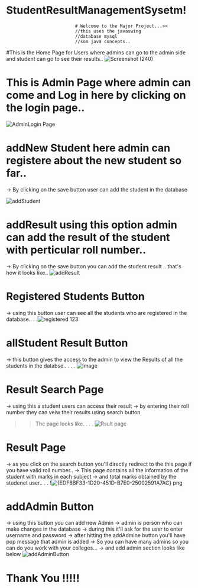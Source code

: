 # StudentResultManagementSysetm!

                              # Welcome to the Major Project...>> 
                              //this uses the javaswing
                              //database mysql
                              //som java concepts..

#This is the Home Page for Users where admins can go to the admin side and student can go to see their results..
![Screenshot (240)](https://github.com/aniket100200/StudentResultManagementSysetm/assets/116418804/30f899af-1d25-423d-b967-2f49c63cfb59)


# This is Admin Page where admin can come and Log in here by clicking on the login page..

![AdminLogin Page](https://github.com/aniket100200/StudentResultManagementSysetm/assets/116418804/b3435f10-260a-4383-ad9d-77941d0d11d5)

# addNew Student here admin can registere about the new student so far..
-> By clicking on the save button user can add the student in the database

![addStudent](https://github.com/aniket100200/StudentResultManagementSysetm/assets/116418804/64b102a0-1477-4312-a7b9-cf4e4ffe3de8)

# addResult using this option admin can add the result of the student with perticular roll number..
-> By clicking on the save button you can add the student result ..
that's how it looks like..
![addResult](https://github.com/aniket100200/StudentResultManagementSysetm/assets/116418804/93177ba8-1f53-44cc-9831-d94631fa473f)

# Registered Students Button 
-> using this button user can see all the students who are registered in the database..
.
.![registered 123](https://github.com/aniket100200/StudentResultManagementSysetm/assets/116418804/c6582aa3-d830-4db7-b95f-2a4aa5db917f)




# allStudent Result Button 
-> this button gives the access to the admin to view the Results of all the students in the databse..
.
.
.
![image](https://github.com/aniket100200/StudentResultManagementSysetm/assets/116418804/ed2eb4c9-09a3-4946-9175-c2e50ccff5a7)


# Result Search Page
-> using this a student users can access their result 
-> by entering their roll number they can veiw their results using search button

>>The page looks like.
.
.
.
![Rsult page](https://github.com/aniket100200/StudentResultManagementSysetm/assets/116418804/c8d26c95-237b-45ca-9243-43b62d8d8b01)




# Result Page
-> as you click on the search button you'll directly redirect to the this page if you have valid roll number..
-> This page contains all the information of the student with marks in each subject
-> and total marks obtained by the studenet user..
.
.
!![{EDF6BF33-1D20-451D-B7E0-25002591A7AC} png](https://github.com/aniket100200/StudentResultManagementSysetm/assets/116418804/0d4e4de8-75d1-44f5-9c0c-560d415909b7)

# addAdmin Button
-> using this button you can add new Admin 
-> admin is person who can make changes in the database 
-> during this it'll ask for the user to enter username and password 
-> after hitting the addAdmine button you'll have pop message that admin is added 
-> So you can have many admins so you can do you work  with your colleges...
-> and add admin section looks like  below 
![addAdminButton](https://github.com/aniket100200/StudentResultManagementSysetm/assets/116418804/707ebb0b-7f07-4841-a28e-f75aa1372bda)

# Thank You !!!!!




